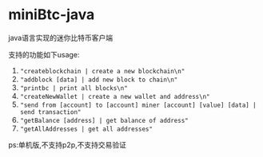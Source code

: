 # miniBtc-java
java语言实现的迷你比特币客户端

支持的功能如下usage:

1. `"createblockchain | create a new blockchain\n"`
2. `"addblock [data] | add new block to chain\n"`
3. `"printbc | print all blocks\n"`
4. `"createNewWallet | create a new wallet and address\n"`
5. `"send from [account] to [account] miner [account] [value] [data] | send transaction"`
6. `"getBalance [address] | get balance of address"`
7. `"getAllAddresses | get all addresses"`

ps:单机版,不支持p2p,不支持交易验证
